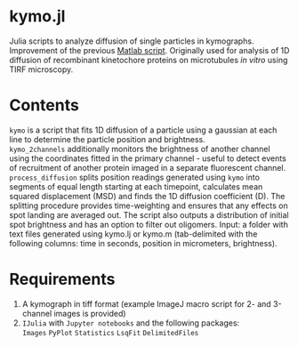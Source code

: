 # kymo.jl
Julia scripts to analyze diffusion of single particles in kymographs. Improvement of the previous <a href="https://github.com/volkovdelft/kymo">Matlab script</a>. Originally used for analysis of 1D diffusion of recombinant kinetochore proteins on microtubules *in vitro* using TIRF microscopy.<br>

# Contents<br>
`kymo` is a script that fits 1D diffusion of a particle using a gaussian at each line to determine the particle position and brightness.<br>
`kymo_2channels` additionally monitors the brightness of another channel using the coordinates fitted in the primary channel - useful to detect events of recruitment of another protein imaged in a separate fluorescent channel.
`process_diffusion` splits position readings generated using `kymo` into segments of equal length starting at each timepoint, calculates mean squared displacement (MSD) and finds the 1D diffusion coefficient (D). The splitting procedure provides time-weighting and ensures that any effects on spot landing are averaged out. The script also outputs a distribution of initial spot brightness and has an option to filter out oligomers. Input: a folder with text files generated using kymo.lj or kymo.m (tab-delimited with the following columns: time in seconds, position in micrometers, brightness). 



# Requirements
1. A kymograph in tiff format (example ImageJ macro script for 2- and 3-channel images is provided)
2. `IJulia` with `Jupyter notebooks` and the following packages:<br>
`Images`
`PyPlot`
`Statistics`
`LsqFit`
`DelimitedFiles`
